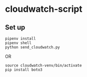 # cloudwatch-script

## Set up

```pipenv --python 3.7
pipenv install
pipenv shell
python send_cloudwatch.py
```

OR 
```python3 -m venv cloudwatch-venv
source cloudwatch-venv/bin/activate
pip install boto3
```


